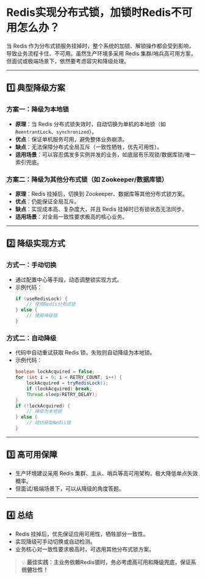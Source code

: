 # Redis实现分布式锁，加锁时Redis不可用怎么办？

当 Redis 作为分布式锁服务挂掉时，整个系统的加锁、解锁操作都会受到影响，导致业务流程卡住、不可用。虽然生产环境多采用 Redis 集群/哨兵高可用方案，但面试或极端场景下，依然要考虑容灾和降级处理。

---

## 1️⃣ 典型降级方案

### 方案一：降级为本地锁

- **原理**：当 Redis 分布式锁失效时，自动切换为单机的本地锁（如 `ReentrantLock`、`synchronized`）。
- **优点**：保证单机服务可用，避免整体业务崩溃。
- **缺点**：无法保障分布式全局互斥（一致性牺牲，优先可用性）。
- **适用场景**：可以容忍偶发多实例并发的业务，如底层有乐观锁/数据库锁/唯一索引兜底。

### 方案二：降级为其他分布式锁（如 Zookeeper/数据库锁）

- **原理**：Redis 挂掉后，切换到 Zookeeper、数据库等其他分布式锁方案。
- **优点**：仍能保证全局互斥。
- **缺点**：实现成本高、复杂度大，并且 Redis 挂掉时已有锁状态无法同步。
- **适用场景**：对全局一致性要求极高的核心业务。

---

## 2️⃣ 降级实现方式

### 方式一：手动切换

- 通过配置中心等手段，动态调整锁实现方式。
- 示例代码：
    ```java
    if (useRedisLock) {
        // 使用Redis分布式锁
    } else {
        // 使用降级锁
    }
    ```

### 方式二：自动降级

- 代码中自动重试获取 Redis 锁，失败则自动降级为本地锁。
- 示例代码：
    ```java
    boolean lockAcquired = false;
    for (int i = 0; i < RETRY_COUNT; i++) {
        lockAcquired = tryRedisLock();
        if (lockAcquired) break;
        Thread.sleep(RETRY_DELAY);
    }
    if (!lockAcquired) {
        // 降级为本地锁
    } else {
        // 成功获取Redis锁
    }
    ```

---

## 3️⃣ 高可用保障

- 生产环境建议采用 Redis 集群、主从、哨兵等高可用架构，极大降低单点失效概率。
- 但面试/极端场景下，可以从降级的角度答题。

---

## 4️⃣ 总结

- Redis 挂掉后，优先保证应用可用性，牺牲部分一致性。
- 实现降级可手动切换或自动检测。
- 业务核心对一致性要求极高时，可选用其他分布式锁方案。

> 💡 **最佳实践：主业务依赖Redis锁时，务必考虑高可用和降级兜底，保证系统健壮性！**